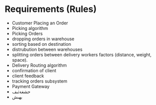 # Requirements (Rules)
- Customer Placing an Order
- Picking algorithm 
- Picking Orders
- dropping orders in warehouse
- sorting based on destination
- distrubution between warehouses
- splitting orders between delivery workers factors (distance, weight, space). 
-  Delivery Routing algorithm
- confirmation of client
- client feedback
- tracking orders subsystem
- Payment Gateway
- حشغةثىف 
- بهىش
